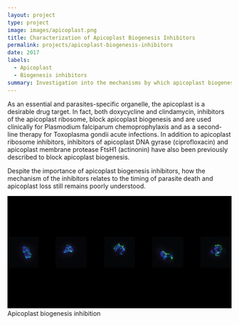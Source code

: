 ```yaml
---
layout: project
type: project
image: images/apicoplast.png
title: Characterization of Apicoplast Biogenesis Inhibitors
permalink: projects/apicoplast-biogenesis-inhibitors
date: 2017
labels:
  - Apicoplast
  - Biogenesis inhibitors
summary: Investigation into the mechanisms by which apicoplast biogenesis inhibitors relate to parasite death
---
```


As an essential and parasites-specific organelle, the apicoplast is a desirable drug target. In fact, both doxycycline and clindamycin, inhibitors of the apicoplast ribosome, block apicoplast biogenesis and are used clinically for Plasmodium falciparum chemoprophylaxis and as a second-line therapy for Toxoplasma gondii acute infections. In addition to apicoplast ribosome inhibitors, inhibitors of apicoplast DNA gyrase (ciprofloxacin) and apicoplast membrane protease FtsH1 (actinonin) have also been previously described to block apicoplast biogenesis. 

Despite the importance of apicoplast biogenesis inhibitors, how the mechanism of the inhibitors relates to the timing of parasite death and apicoplast loss still remains poorly understood. 

<div class="ui segments">
  <div class="ui segment">
     <img class="ui large centered image" src="../images/unknown-picture.png">
  </div>
  <div class="ui secondary segment">
  Apicoplast biogenesis inhibition
  </div>
</div>  
